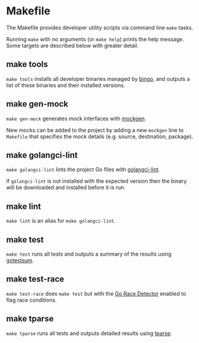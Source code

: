 # Makefile

The Makefile provides developer utility scripts via command line `make` tasks.

Running `make` with no arguments (or `make help`) prints the help message. Some
targets are described below with greater detail.

## make tools

`make tools` installs all developer binaries
managed by [bingo](https://github.com/bwplotka/bingo), and outputs a list of
these binaries and their installed versions.

## make gen-mock

`make gen-mock` generates mock interfaces with [mockgen](https://github.com/golang/mock).

New mocks can be added to the project by adding a new `mockgen` line to `Makefile` that specifies the mock details (e.g. source, destination, package).

## make golangci-lint

`make golangci-lint` lints the project Go files with
[golangci-lint](https://github.com/golangci/golangci-lint).

If `golangci-lint` is not installed with the expected version then the binary
will be downloaded and installed before it is run.

## make lint

`make lint` is an alias for `make golangci-lint`.

## make test

`make test` runs all tests and outputs a summary of the results using
[gotestsum](https://pkg.go.dev/gotest.tools/gotestsum).

## make test-race

`make test-race` does `make test` but with the
[Go Race Detector](https://go.dev/blog/race-detector) enabled to flag race
conditions.

## make tparse

`make tparse` runs all tests and outputs detailed results using
[tparse](https://github.com/mfridman/tparse).

